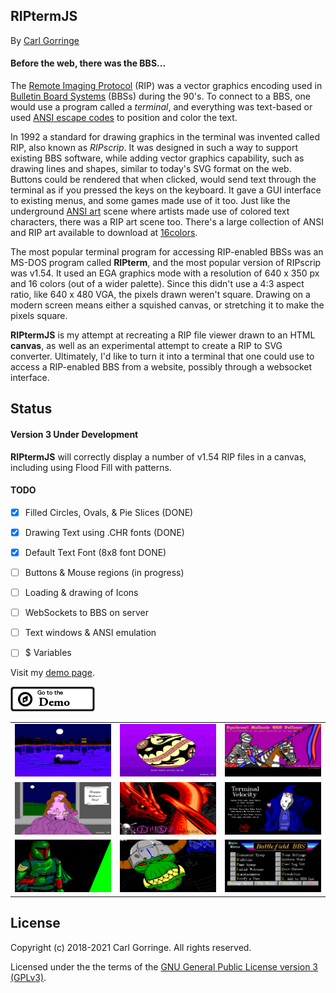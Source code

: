 ## RIPtermJS

By [Carl Gorringe](http://carl.gorringe.org)

#### Before the web, there was the BBS...

The [Remote Imaging Protocol](https://en.wikipedia.org/wiki/Remote_Imaging_Protocol) (RIP) was a vector graphics encoding used in [Bulletin Board Systems](https://en.wikipedia.org/wiki/Bulletin_board_system) (BBSs) during the 90's. To connect to a BBS, one would use a program called a _terminal_, and everything was text-based or used [ANSI escape codes](https://en.wikipedia.org/wiki/ANSI_escape_code) to position and color the text.

In 1992 a standard for drawing graphics in the terminal was invented called RIP, also known as _RIPscrip_. It was designed in such a way to support existing BBS software, while adding vector graphics capability, such as drawing lines and shapes, similar to today's SVG format on the web. Buttons could be rendered that when clicked, would send text through the terminal as if you pressed the keys on the keyboard. It gave a GUI interface to existing menus, and some games made use of it too. Just like the underground [ANSI art](https://en.wikipedia.org/wiki/ANSI_art) scene where artists made use of colored text characters, there was a RIP art scene too. There's a large collection of ANSI and RIP art available to download at [16colors](https://16colo.rs/tags/content/ripscrip).

The most popular terminal program for accessing RIP-enabled BBSs was an MS-DOS program called **RIPterm**, and the most popular version of RIPscrip was v1.54.  It used an EGA graphics mode with a resolution of 640 x 350 px and 16 colors (out of a wider palette). Since this didn't use a 4:3 aspect ratio, like 640 x 480 VGA, the pixels drawn weren't square.  Drawing on a modern screen means either a squished canvas, or stretching it to make the pixels square.

**RIPtermJS** is my attempt at recreating a RIP file viewer drawn to an HTML **canvas**, as well as an experimental attempt to create a RIP to SVG converter.  Ultimately, I'd like to turn it into a terminal that one could use to access a RIP-enabled BBS from a website, possibly through a websocket interface.


## Status

#### Version 3 Under Development

**RIPtermJS** will correctly display a number of v1.54 RIP files in a canvas, including using Flood Fill with patterns.

#### TODO

- [x] Filled Circles, Ovals, &amp; Pie Slices (DONE)
- [x] Drawing Text using .CHR fonts (DONE)
- [x] Default Text Font (8x8 font DONE)
- [ ] Buttons &amp; Mouse regions (in progress)
- [ ] Loading &amp; drawing of Icons
- [ ] WebSockets to BBS on server
- [ ] Text windows &amp; ANSI emulation
- [ ] $ Variables


Visit my [demo page](http://carl.gorringe.org/pub/code/javascript/RIPtermJS/).

[![](img/badge_demo.png)](http://carl.gorringe.org/pub/code/javascript/RIPtermJS/)


|     |     |     |
| --- | --- | --- |
![](rips/set1/CITY.png) | ![](rips/set1/ACOMA.png) | ![](rips/set1/SBBS2.png)
![](rips/set1/MAMA.png) | ![](rips/set2/P1-DL1.png) | ![](rips/set2/LO-TV1.png)
![](rips/set2/OUT-BOBA.png) | ![](rips/set2/PL-ORC.png) | ![](rips/set1/MAIN5.png)


## License

Copyright (c) 2018-2021 Carl Gorringe. All rights reserved.

Licensed under the the terms of the [GNU General Public License version 3 (GPLv3)](http://www.gnu.org/licenses/gpl-3.0.html).
